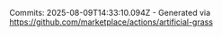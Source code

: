 Commits: 2025-08-09T14:33:10.094Z - Generated via https://github.com/marketplace/actions/artificial-grass
<br>
